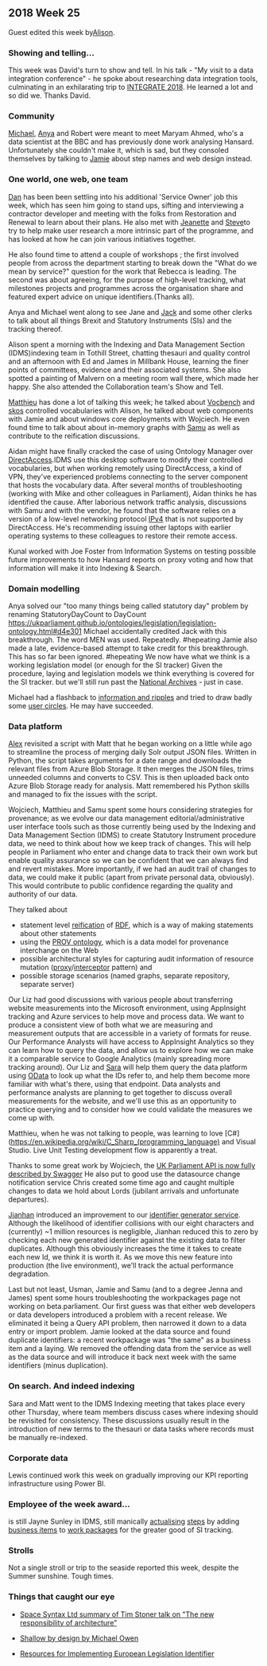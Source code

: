 ## 2018 Week 25

Guest edited this week by[Alison](https://twitter.com/oliala).


### Showing and telling...

This week was David's turn to show and tell. In his talk - "My visit to a data integration conference" - he spoke about researching data integration tools, culminating in an exhilarating trip to [INTEGRATE 2018](https://www.biztalk360.com/integrate-2018/). He learned a lot and so did we. Thanks David.

### Community

[Michael](https://twitter.com/fantasticlife), [Anya](https://twitter.com/bitten_) and Robert were meant to meet Maryam Ahmed, who's a data scientist at the BBC and has previously done work analysing Hansard. Unfortunately she couldn't make it, which is sad, but they consoled themselves by talking to [Jamie](https://twitter.com/oddtype) about step names and web design instead.


### One world, one web, one team

[Dan](https://twitter.com/dasbarrett) has been been settling into his additional 'Service Owner' job this week, which has seen him going to stand ups, sifting and interviewing a contractor developer and meeting with the folks from Restoration and Renewal to learn about their plans. He also  met with [Jeanette](@clementgraphics) and [Steve](https://twitter.com/steve_bromley)to try to help make user research a more intrinsic part of the programme, and has looked at how he can join various initiatives together.

He also found time to attend a couple of workshops ; the first involved  people from across the department starting to break down the "What do we mean by service?" question for the work that Rebecca is leading.
The second was about agreeing, for the purpose of high-level tracking, what milestones projects and programmes across the organisation share and featured expert advice on unique identifiers.(Thanks all).

Anya and Michael went along to see Jane and [Jack](https://twitter.com/jackpdent) and some other clerks to talk about all things Brexit and Statutory Instruments (SIs) and the tracking thereof.

Alison spent a morning with the Indexing and Data Management Section (IDMS)indexing team in Tothill Street, chatting thesauri and quality control and an afternoon with Ed and James in Millbank House, learning the finer points of committees, evidence and their associated systems. She also spotted a painting of Malvern on a meeting room wall there, which made her happy. She also attended the Collaboration team's Show and Tell.

[Matthieu](https://twitter.com/cognithive) has done a lot of talking this week; he talked about [Vocbench](http://vocbench.uniroma2.it/) and [skos](https://www.w3.org/2004/02/skos/) controlled vocabularies with Alison, he talked about web components with Jamie and about windows core deployments with Wojciech. He even found time to talk about about in-memory graphs with [Samu](https://twitter.com/langsamu) as well as contribute to the reification discussions.

Aidan might have finally cracked the case of using Ontology Manager over [DirectAccess](https://en.wikipedia.org/wiki/DirectAccess).IDMS use this desktop software to modify their controlled vocabularies, but
when working remotely using DirectAccess, a kind of VPN, they've experienced problems connecting to the server component that hosts the vocabulary data.
After several months of troubleshooting (working with Mike and other colleagues in Parliament), Aidan thinks he has identified the cause.
After laborious network traffic analysis, discussions with Samu and with the vendor, he found that the software relies on a version of a low-level networking protocol [IPv4](https://en.wikipedia.org/wiki/IPv4) that is not supported by DirectAccess. He's recommending issuing other laptops with earlier operating systems to these colleagues to restore their remote access.

Kunal worked with Joe Foster from Information Systems on testing possible future improvements to how Hansard reports on proxy voting and how that information will make it into Indexing & Search.


### Domain modelling

Anya solved our "too many things being called statutory day" problem  by renaming StatutoryDayCount to DayCount https://ukparliament.github.io/ontologies/legislation/legislation-ontology.html#d4e301
Michael accidentally credited Jack with this breakthrough. The word MEN was used. Repeatedly. #hepeating
Jamie also made a late, evidence-based attempt to take credit for this breakthrough. This has so far been ignored. #hepeating
We now have what we think is a working legislation model (or enough for the SI tracker)
Given the procedure, laying and legislation models we think everything is covered for the SI tracker. but we'll still run past the [National Archives](http://www.nationalarchives.gov.uk/) - just in case.

Michael had a flashback to [information and ripples](http://www.cityofsound.com/blog/2004/07/ripples_or_the_.html) and tried to draw badly some [user circles](https://twitter.com/fantasticlife/status/1009802788145188865). He may have succeeded.


### Data platform

[Alex](https://twitter.com/alexedwardh) revisited a script with Matt that he began working on a little while ago to streamline the process of merging daily Solr output JSON files. Written in Python, the script takes arguments for a date range and downloads the relevant files from Azure Blob Storage. It then merges the JSON files, trims unneeded columns and converts to CSV. This is then uploaded back onto Azure Blob Storage ready for analysis.
Matt remembered his Python skills and managed to fix the issues with the script.

Wojciech, Matthieu and Samu spent some hours considering strategies for provenance; as we evolve our data management editorial/administrative user interface tools such as those currently being used by the Indexing and Data Management Section (IDMS) to create Statutory Instrument procedure data, we need to think about how we keep track of changes. This will help people in Parliament who enter and change data to track their own work but enable quality assurance so we can be confident that we can always find and revert mistakes.
More importantly, if we had an audit trail of changes to data, we could make it public (apart from private personal data, obviously). This would contribute to public confidence regarding the quality and authority of our data.

They talked about
- statement level [reification](https://www.w3.org/TR/rdf-primer/#reification) of [RDF](https://www.w3.org/RDF/), which is a way of making statements about other statements
- using the [PROV ontology](https://www.w3.org/TR/2013/NOTE-prov-primer-20130430/#intuitive-overview-of-prov), which is a data model for provenance interchange on the Web
- possible architectural styles for capturing audit information of resource mutation ([proxy](https://en.wikipedia.org/wiki/Proxy_pattern)/[interceptor](https://en.wikipedia.org/wiki/Interceptor_pattern) pattern) and
- possible storage scenarios (named graphs, separate repository, separate server)

Our Liz had good discussions with various people about transferring website measurements into the Microsoft environment, using AppInsight tracking and Azure services to help move and process data. We want to produce a consistent view of both what we are measuring and measurement outputs that are accessible in a variety of formats for reuse.
Our Performance Analysts will have access to AppInsight Analytics so they can learn how to query the data, and allow us to explore how we can make it a comparable service to Google Analytics (mainly spreading more tracking around). Our Liz and [Sara](https://twitter.com/sarafreis) will help them query the data platform using [OData](http://www.odata.org/) to look up what the IDs refer to, and help them become more familiar with what's there, using that endpoint. Data analysts and performance analysts  are planning to get together to discuss overall measurements for the website, and we'll use this as an opportunity to practice querying and to consider how we could validate the measures we come up with.

Matthieu, when he was not talking to people, was learning to love [C#](https://en.wikipedia.org/wiki/C_Sharp_(programming_language) and Visual Studio. Live Unit Testing development flow is apparently a treat.

Thanks to some great work by Wojciech, the [UK Parliament API is now fully described by Swagger](https://twitter.com/langsamu/status/1010143705167290368)
He also put to good use the datasource change notification service Chris created some time ago and caught multiple changes to data we hold about Lords (jubilant arrivals and unfortunate departures).

[Jianhan](https://twitter.com/jianhanzhu) introduced an improvement to our [identifier generator service](https://www.slideshare.net/UKParliData/data-platform-id-generation). Although the likelihood of identifier collisions with our eight characters and (currently) ~1 million resources is negligible, Jianhan reduced this to zero by checking each new generated identifier against the existing data to filter duplicates. Although this obviously increases the time it takes to create each new Id, we think it is worth it. As we move this new feature into production (the live environment), we'll track the actual performance degradation.

Last but not least, Usman, Jamie and Samu (and to a degree Jenna and James) spent some hours troubleshooting the workpackages page not working on beta.parliament.
Our first guess was that either web developers or data developers introduced a problem with a recent release.
We eliminated it being a Query API problem, then narrowed it down to a data entry or import problem.
Jamie looked at the data source and found duplicate identifiers: a recent workpackage was "the same" as a business item and a laying.
We removed the offending data from the service as well as the data source and will introduce it back next week with the same identifiers (minus duplication).

### On search. And indeed indexing

Sara and Matt went to the IDMS Indexing meeting that takes place every other Thursday, where team members discuss cases where indexing should be revisited for consistency. These discussions usually result in the introduction of new terms to the thesauri or data tasks where records must be manually re-indexed.


### Corporate data

Lewis continued work this week on gradually improving our KPI reporting infrastructure using Power BI.


### Employee of the week award...

is still Jayne Sunley in IDMS, still manically [actualising](https://ukparliament.github.io/ontologies/procedure/procedure-ontology.html#d4e22) [steps](https://ukparliament.github.io/ontologies/procedure/procedure-ontology.html#d4e272) by adding [business items](https://ukparliament.github.io/ontologies/procedure/procedure-ontology.html#d4e193) to [work packages](https://ukparliament.github.io/ontologies/procedure/procedure-ontology.html#d4e284) for the greater good of SI tracking.

### Strolls

Not a single stroll or trip to the seaside reported this week, despite the Summer sunshine. Tough times.

### Things that caught our eye

* [Space Syntax Ltd summary of Tim Stoner talk on "The new responsibility of architecture”](https://twitter.com/space_syntax/status/1009412696276717569)

* [Shallow by design by Michael Owen](https://medium.com/@1mikeowen/shallow-by-design-bf87d1a6bf67?source=linkShare-4cd140afefc2-1529614696)

* [Resources for Implementing European Legislation Identifier](https://eur-lex.europa.eu/eli-register/resources.html)
